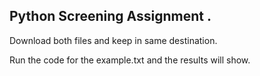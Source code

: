 
## Python Screening Assignment .

Download both files and keep in same destination.

Run the code for the example.txt and the results will show.
